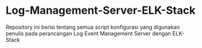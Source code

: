 # Log-Management-Server-ELK-Stack
Repository ini berisi tentang semua script konfigurasi yang digunakan penulis pada perancangan Log Event Management Server dengan ELK-Stack
